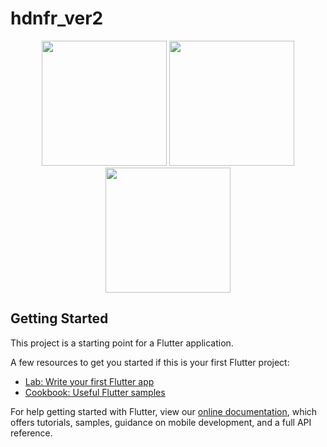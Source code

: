 # hdnfr_ver2
<p align="center">
  <img src="https://user-images.githubusercontent.com/89138046/153186650-fe2a5c7b-ef50-4fa7-a77d-4ae5210812d5.png" width="200px">
  <img src="https://user-images.githubusercontent.com/89138046/153186762-9f58c412-2073-4b6b-87f9-950775bd1427.png" width="200px">
  <img src="https://user-images.githubusercontent.com/89138046/153186873-a61e7ce3-a610-4ff3-9799-2e1480061b6f.png" width="200px">
</p>

## Getting Started

This project is a starting point for a Flutter application.

A few resources to get you started if this is your first Flutter project:

- [Lab: Write your first Flutter app](https://flutter.dev/docs/get-started/codelab)
- [Cookbook: Useful Flutter samples](https://flutter.dev/docs/cookbook)

For help getting started with Flutter, view our
[online documentation](https://flutter.dev/docs), which offers tutorials,
samples, guidance on mobile development, and a full API reference.

